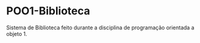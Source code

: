 # POO1-Biblioteca
Sistema de Biblioteca feito durante a disciplina de programação orientada a objeto 1.
